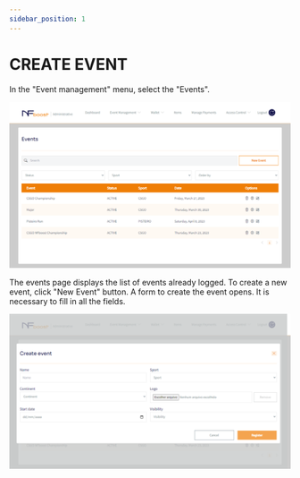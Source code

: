 ```yaml
---
sidebar_position: 1
---
```


# CREATE EVENT

In the "Event management" menu, select the "Events".

![1](/img/novatelaevento.png)

The events page displays the list of events already logged. To create a new event, click "New Event" button. A form to create the event opens. It is necessary to fill in all the fields.

![1](/img/criarnovoevento.png)